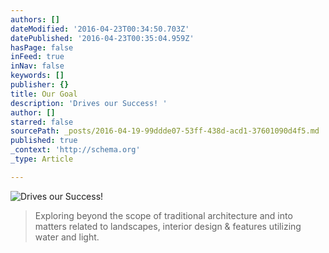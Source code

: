 ```yaml
---
authors: []
dateModified: '2016-04-23T00:34:50.703Z'
datePublished: '2016-04-23T00:35:04.959Z'
hasPage: false
inFeed: true
inNav: false
keywords: []
publisher: {}
title: Our Goal
description: 'Drives our Success! '
author: []
starred: false
sourcePath: _posts/2016-04-19-99ddde07-53ff-438d-acd1-37601090d4f5.md
published: true
_context: 'http://schema.org'
_type: Article

---
```

![Drives our Success! ](https://the-grid-user-content.s3-us-west-2.amazonaws.com/84073723-fdf4-4794-b83b-560e2fa7a4de.jpg)

> Exploring beyond the scope of traditional architecture and into matters related to landscapes, interior design & features utilizing water and light.